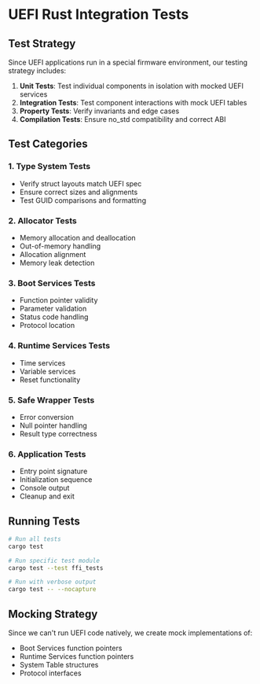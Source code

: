# UEFI Rust Integration Tests

## Test Strategy

Since UEFI applications run in a special firmware environment, our testing strategy includes:

1. **Unit Tests**: Test individual components in isolation with mocked UEFI services
2. **Integration Tests**: Test component interactions with mock UEFI tables
3. **Property Tests**: Verify invariants and edge cases
4. **Compilation Tests**: Ensure no_std compatibility and correct ABI

## Test Categories

### 1. Type System Tests
- Verify struct layouts match UEFI spec
- Ensure correct sizes and alignments
- Test GUID comparisons and formatting

### 2. Allocator Tests
- Memory allocation and deallocation
- Out-of-memory handling
- Allocation alignment
- Memory leak detection

### 3. Boot Services Tests
- Function pointer validity
- Parameter validation
- Status code handling
- Protocol location

### 4. Runtime Services Tests
- Time services
- Variable services
- Reset functionality

### 5. Safe Wrapper Tests
- Error conversion
- Null pointer handling
- Result type correctness

### 6. Application Tests
- Entry point signature
- Initialization sequence
- Console output
- Cleanup and exit

## Running Tests

```bash
# Run all tests
cargo test

# Run specific test module
cargo test --test ffi_tests

# Run with verbose output
cargo test -- --nocapture
```

## Mocking Strategy

Since we can't run UEFI code natively, we create mock implementations of:
- Boot Services function pointers
- Runtime Services function pointers
- System Table structures
- Protocol interfaces
